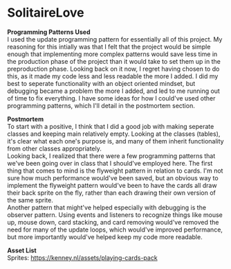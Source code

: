 # SolitaireLove  
  
**Programming Patterns Used**  
I used the update programming pattern for essentially all of this project. My reasoning for this intially was that I felt that the project would be 
simple enough that implementing more complex patterns would save less time in the production phase of the project than it would take to set them up
in the preproduction phase. Looking back on it now, I regret having chosen to do this, as it made my code less and less readable the more I added. I
did my best to seperate functionality with an object oriented mindset, but debugging became a problem the more I added, and led to me running out of
time to fix everything. I have some ideas for how I could've used other programming patterns, which I'll detail in the postmortem section.

**Postmortem**  
To start with a positive, I think that I did a good job with making seperate classes and keeping main relatively empty. Looking at the classes (tables),
it's clear what each one's purpose is, and many of them inherit functionality from other classes appropriately.  
Looking back, I realized that there were a few programming patterns that we've been going over in class that I should've employed here. The first thing that
comes to mind is the flyweight pattern in relation to cards. I'm not sure how much performance would've been saved, but an obvious way to implement the
flyweight pattern would've been to have the cards all draw their back sprite on the fly, rather than each drawing their own version of the same sprite.  
Another pattern that might've helped especially with debugging is the observer pattern. Using events and listeners to recognize things like mouse up, mouse down,
card stacking, and card removing would've removed the need for many of the update loops, which would've improved performance, but more importantly would've helped
keep my code more readable.

**Asset List**  
Sprites: https://kenney.nl/assets/playing-cards-pack